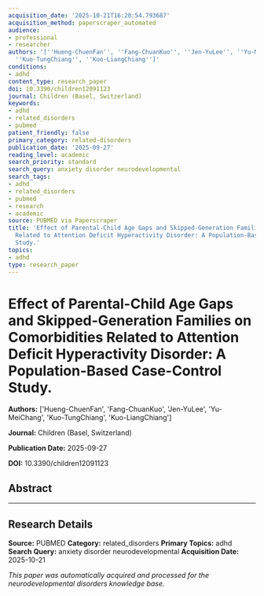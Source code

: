 ```yaml
---
acquisition_date: '2025-10-21T16:20:54.793687'
acquisition_method: paperscraper_automated
audience:
- professional
- researcher
authors: '[''Hueng-ChuenFan'', ''Fang-ChuanKuo'', ''Jen-YuLee'', ''Yu-MeiChang'',
  ''Kuo-TungChiang'', ''Kuo-LiangChiang'']'
conditions:
- adhd
content_type: research_paper
doi: 10.3390/children12091123
journal: Children (Basel, Switzerland)
keywords:
- adhd
- related_disorders
- pubmed
patient_friendly: false
primary_category: related-disorders
publication_date: '2025-09-27'
reading_level: academic
search_priority: standard
search_query: anxiety disorder neurodevelopmental
search_tags:
- adhd
- related_disorders
- pubmed
- research
- academic
source: PUBMED via Paperscraper
title: 'Effect of Parental-Child Age Gaps and Skipped-Generation Families on Comorbidities
  Related to Attention Deficit Hyperactivity Disorder: A Population-Based Case-Control
  Study.'
topics:
- adhd
type: research_paper
---
```


# Effect of Parental-Child Age Gaps and Skipped-Generation Families on Comorbidities Related to Attention Deficit Hyperactivity Disorder: A Population-Based Case-Control Study.

**Authors:** ['Hueng-ChuenFan', 'Fang-ChuanKuo', 'Jen-YuLee', 'Yu-MeiChang', 'Kuo-TungChiang', 'Kuo-LiangChiang']

**Journal:** Children (Basel, Switzerland)

**Publication Date:** 2025-09-27

**DOI:** 10.3390/children12091123

## Abstract



---

## Research Details

**Source:** PUBMED
**Category:** related_disorders
**Primary Topics:** adhd
**Search Query:** anxiety disorder neurodevelopmental
**Acquisition Date:** 2025-10-21

*This paper was automatically acquired and processed for the neurodevelopmental disorders knowledge base.*
